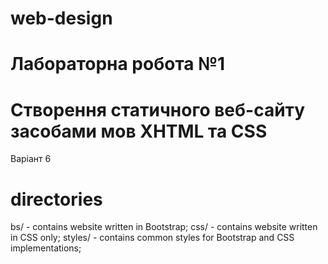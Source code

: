 # web-design
# Лабораторна робота №1
# Створення статичного веб-сайту засобами мов XHTML та CSS
Варіант 6
# directories
bs/     - contains website written in Bootstrap;
css/    - contains website written in CSS only;
styles/ - contains common styles for Bootstrap and CSS implementations;
